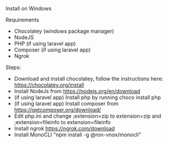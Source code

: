 Install on Windows

Requirements
- Chocolatey (windows package manager)
- NodeJS
- PHP (if using laravel app)
- Composer (if using laravel app)
- Ngrok

Steps:
- Download and install chocolatey, follow the instructions here: https://chocolatey.org/install
- Install NodeJs from https://nodejs.org/en/download
- (if using laravel app) Install php by running choco install php
- (if using laravel app) Install composer from https://getcomposer.org/download/
- Edit php.ini and change ;extension=zip to extension=zip and ;extension=fileinfo to extension=fileinfo
- Install ngrok https://ngrok.com/download
- Install MonoCLI "npm install -g @ron-vnox/monocli"
